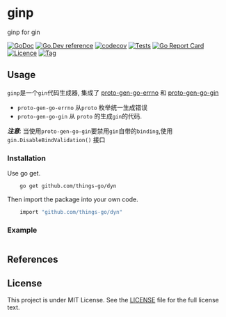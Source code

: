 # ginp
ginp for gin 

[![GoDoc](https://godoc.org/github.com/things-go/dyn?status.svg)](https://godoc.org/github.com/things-go/dyn)
[![Go.Dev reference](https://img.shields.io/badge/go.dev-reference-blue?logo=go&logoColor=white)](https://pkg.go.dev/github.com/things-go/dyn?tab=doc)
[![codecov](https://codecov.io/gh/things-go/ginp/branch/main/graph/badge.svg)](https://codecov.io/gh/things-go/ginp)
[![Tests](https://github.com/things-go/dyn/actions/workflows/ci.yml/badge.svg)](https://github.com/things-go/dyn/actions/workflows/ci.yml)
[![Go Report Card](https://goreportcard.com/badge/github.com/things-go/dyn)](https://goreportcard.com/report/github.com/things-go/dyn)
[![Licence](https://img.shields.io/github/license/things-go/ginp)](https://raw.githubusercontent.com/things-go/ginp/main/LICENSE)
[![Tag](https://img.shields.io/github/v/tag/things-go/ginp)](https://github.com/things-go/dyn/tags)

## Usage

`ginp`是一个`gin`代码生成器, 集成了 [proto-gen-go-errno](cmd/proto-gen-go-errno) 和 [proto-gen-go-gin](cmd/proto-gen-go-gin)

- `proto-gen-go-errno` 从`proto` 枚举统一生成错误
- `proto-gen-go-gin` 从 `proto` 的生成`gin`的代码. 

***注意***: 当使用`proto-gen-go-gin`要禁用`gin`自带的`binding`,使用`gin.DisableBindValidation()` 接口

### Installation

Use go get.
```bash
    go get github.com/things-go/dyn
```

Then import the package into your own code.
```bash
    import "github.com/things-go/dyn"
```

### Example

[embedmd]:# (_examples/main.go go)
```go

```

## References

## License

This project is under MIT License. See the [LICENSE](LICENSE) file for the full license text.